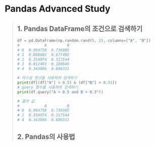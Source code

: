 # Pandas Advanced Study
> ## 1. Pandas DataFrame의 조건으로 검색하기
> ```python
> df = pd.DataFrame(np.random.rand(5, 2), columns=["A", "B"])
> #           A         B
> # 0  0.094758  0.736905
> # 1  0.888602  0.677492
> # 2  0.354974  0.317544
> # 3  0.812493  0.180605
> # 4  0.343886  0.686311 
> 
> # 마스킹 연산을 사용하여 검색하기
> print(df[(df["A"] < 0.5) & (df["B"] > 0.3)])
> # query 함수를 사용하여 검색하기
> print(df.query("A < 0.5 and B > 0.3"))
>
> # 결과 값
> #           A         B
> # 0  0.094758  0.736905
> # 2  0.354974  0.317544
> # 4  0.343886  0.686311
> ```
>
>
>
> ## 2. Pandas의 사용법
